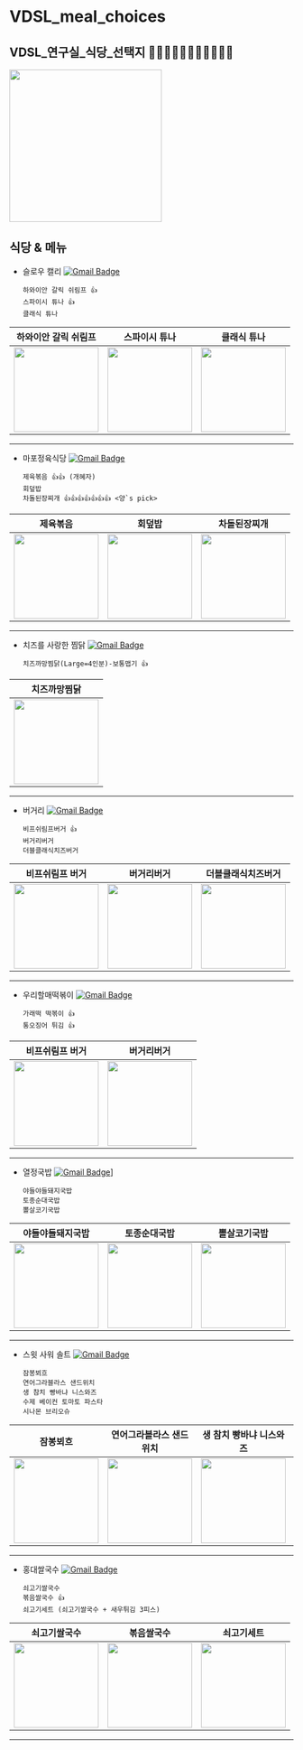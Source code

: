 # VDSL_meal_choices
## VDSL_연구실_식당_선택지 🍖🍕🌭🥩🥓🥟🍣🍱🍡🍢🍥

<img src = "https://user-images.githubusercontent.com/54311546/153786512-10583a37-52d0-4be3-a342-0adceb79d063.jpg" width="width 480%" height="270">

## 식당 & 메뉴

- 슬로우 캘리 [![Gmail Badge](https://img.shields.io/badge/beamin-1769FF?style=flat&logo=Beats&logoColor=white)](https://baemin.me/_pZXXSOAN)
  ```
  하와이안 갈릭 쉬림프 👍
  스파이시 튜나 👍
  클래식 튜나
  ``` 
|하와이안 갈릭 쉬림프|스파이시 튜나|클래식 튜나|
|---|---|---|
|<img src="https://user-images.githubusercontent.com/59610723/154390010-c9fbfdc7-0a65-4b0d-9f2e-da570a6c9d5e.png" width="150" height="150"/>|<img src="https://user-images.githubusercontent.com/59610723/154390086-e505ac9c-d896-4347-9f40-90e12690d0a9.png" width="150" height="150"/>|<img src="https://user-images.githubusercontent.com/59610723/154390142-6ef7b6a3-6188-45e9-bf0a-69a3996b9a39.png" width="150" height="150"/>|

------------------------------------------
- 마포정육식당 [![Gmail Badge](https://img.shields.io/badge/beamin-1769FF?style=flat&logo=Beats&logoColor=white)](https://baemin.me/GMJBkNajb)
  ```
  제육볶음 👍👍 (개혜자)
  회덮밥
  차돌된장찌개 👍👍👍👍👍👍👍 <양`s pick>
  ```
|제육볶음|회덮밥|차돌된장찌개|
|---|---|---|
|<img src="https://user-images.githubusercontent.com/59610723/154390246-4138ab86-67b8-408d-ab2f-a13b5e775e13.png" width="150" height="150"/>|<img src="https://user-images.githubusercontent.com/59610723/154390316-b1591847-db2d-49a5-a1bc-a34d15864576.png" width="150" height="150"/>|<img src="https://user-images.githubusercontent.com/59610723/154390364-665bba76-b4dd-4822-becc-228785254f87.png" width="150" height="150"/>|

 
-------------------------------------------
- 치즈를 사랑한 찜닭 [![Gmail Badge](https://img.shields.io/badge/beamin-1769FF?style=flat&logo=Beats&logoColor=white)](https://baemin.me/Hb-3_Oe7V)
  ```
  치즈까망찜닭(Large=4인분)-보통맵기 👍
  ```
|치즈까망찜닭|
|---|
|<img src="https://user-images.githubusercontent.com/59610723/154390483-7838be99-6c23-4b4f-82b7-7b2135542b32.png" width="150" height="150"/>|
  

-------------------------------------------
- 버거리 [![Gmail Badge](https://img.shields.io/badge/beamin-1769FF?style=flat&logo=Beats&logoColor=white)](https://baemin.me/qCzL66iqF0)
  ```
  비프쉬림프버거 👍
  버거리버거
  더블클래식치즈버거
  ```
|비프쉬림프 버거|버거리버거|더블클래식치즈버거|
|---|---|---|
|<img src="https://user-images.githubusercontent.com/59610723/154390517-3b3fbaf3-3aee-4811-82d8-c0daedbbe744.png" width="150" height="150"/>|<img src="https://user-images.githubusercontent.com/59610723/154390562-79285ead-c8ed-4d6f-a823-69cbf192be72.png" width="150" height="150"/>|<img src="https://user-images.githubusercontent.com/59610723/154390612-36d9db5a-4775-4dc7-a947-f0c180997749.png" width="150" height="150"/>|
  
-------------------------------------------
- 우리할매떡볶이 [![Gmail Badge](https://img.shields.io/badge/coupang-1769FF?style=flat&logo=C&logoColor=white)](https://web.coupangeats.com/share?storeId=338915&dishId&key=c744162c-5a44-4dd0-882d-5be9a513f959)
  ```
  가래떡 떡볶이 👍
  통오징어 튀김 👍
  ```
|비프쉬림프 버거|버거리버거|
|---|---|
|<img src="https://user-images.githubusercontent.com/59610723/154390651-ead21c3d-40b6-4a99-aba3-9034c3c82872.png" width="150" height="150"/>|<img src="https://user-images.githubusercontent.com/59610723/154390688-50c36375-4524-481f-a941-b5f5af910931.png" width="150" height="150"/>|

-------------------------------------------
- 열정국밥 [![Gmail Badge](https://img.shields.io/badge/coupang-1769FF?style=flat&logo=C&logoColor=white)](https://web.coupangeats.com/share?storeId=237612&dishId&key=cc39a319-e8e3-493d-a361-dcf9698eaa2b)]
  ```
  야들야들돼지국밥 
  토종순대국밥
  뽈살코기국밥
  ```
|야들야들돼지국밥|토종순대국밥|뽈살코기국밥|
|---|---|---|
|<img src="https://user-images.githubusercontent.com/59610723/154390788-d0070e1c-e9a3-4604-844f-d1e7f0857c65.png" width="150" height="150"/>|<img src="https://user-images.githubusercontent.com/59610723/154390826-19765f42-cb48-4c4f-92fb-b69d516dd062.png" width="150" height="150"/>|<img src="https://user-images.githubusercontent.com/59610723/154390860-3efe359d-6fc1-4d4c-8f3a-17a293ebe0cb.png" width="150" height="150"/>| 

-------------------------------------------
- 스윗 사워 솔트 [![Gmail Badge](https://img.shields.io/badge/coupang-1769FF?style=flat&logo=C&logoColor=white)](https://web.coupangeats.com/share?storeId=280672&dishId&key=218d875f-e352-4fcb-87f8-a08195b605da)
  ```
  잠봉뵈흐
  연어그라블라스 샌드위치
  생 참치 빵바냐 니스와즈
  수제 베이컨 토마토 파스타
  시나몬 브리오슈
  ```
|잠봉뵈흐|연어그라블라스 샌드위치|생 참치 빵바냐 니스와즈|수제 베이컨 토마토 파스타|시나몬 브리오슈|
|---|---|---|---|---|
|<img src="https://user-images.githubusercontent.com/59610723/154390905-f9f70541-e4d8-4d66-9d96-1c3bd222b998.png" width="150" height="150"/>|<img src="https://user-images.githubusercontent.com/59610723/154390951-a0aa4580-c010-4b8a-8587-3d3d29fe5c32.png" width="150" height="150"/>|<img src="https://user-images.githubusercontent.com/59610723/154391003-5b089eda-a7e8-4255-8a8d-c6c6d92786c5.png" width="150" height="150"/>|<img src="https://user-images.githubusercontent.com/59610723/154391034-94f89fa3-2604-4659-9345-61dfe6dfffbb.png" width="150" height="150"/>|<img src="https://user-images.githubusercontent.com/59610723/154391085-d35e4a9a-e9a8-48ae-b8b3-082a7674485d.png" width="150" height="150"/>|  


-------------------------------------------
- 홍대쌀국수 [![Gmail Badge](https://img.shields.io/badge/beamin-1769FF?style=flat&logo=Beats&logoColor=white)](https://baemin.me/-rl8rAT)
  ```
  쇠고기쌀국수
  볶음쌀국수 👍
  쇠고기세트 (쇠고기쌀국수 + 새우튀김 3피스)
  ```
|쇠고기쌀국수|볶음쌀국수|쇠고기세트|
|---|---|---|
|<img src="https://user-images.githubusercontent.com/59610723/154391134-5541e060-fa56-46da-a692-1daa36f2f0c4.png" width="150" height="150"/>|<img src="https://user-images.githubusercontent.com/59610723/154391186-030b71b3-249d-42f2-b9d2-fd5428ae4479.png" width="150" height="150"/>|<img src="https://user-images.githubusercontent.com/59610723/154391247-90da8f75-a84a-44f3-b9a2-be00e1ab8658.png" width="150" height="150"/>|

-------------------------------------------
